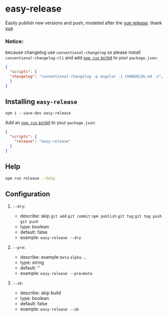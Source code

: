 # easy-release
Easily publish new versions and push, modeled after the [vue release](https://github.com/vuejs/vue/blob/main/scripts/release.js). thank [vue](https://github.com/vuejs/vue)

### Notice:
because changelog use `conventional-changelog` so
  please install `conventional-changelog-cli` and add  [`npm run` script](https://docs.npmjs.com/cli/run-script) to your `package.json`:
  ```json
  {
    "scripts": {
    "changelog": "conventional-changelog -p angular -i CHANGELOG.md -s",
    }
  }
  ```

## Installing `easy-release`
```
npm i --save-dev easy-release
```
Add an [`npm run` script](https://docs.npmjs.com/cli/run-script) to your `package.json`:

```json
{
  "scripts": {
    "release": "easy-release"
  }
}
```

## Help

``` sh
npm run release --help
```

## Configuration

1. `--dry`:
   - describe: skip `git add` `git commit` `npm publish` `git tag` `git tag push` `git push`
   - type: boolean
   - default: false
   - example: `easy-release --dry`
  
2. `--pre`:
   - describe: example `beta` `alpha` ...
   - type: string
   - default: ''
   - example: `easy-release --pre=beta`
    
3. `--sb`:
   - describe: skip build
   - type: boolean
   - default: false
   - example: `easy-release --sb`